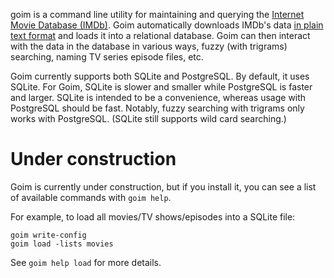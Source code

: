 goim is a command line utility for maintaining and querying the [Internet Movie 
Database (IMDb)](http://www.imdb.com). Goim automatically downloads IMDb's data 
[in plain text format](http://www.imdb.com/interfaces) and loads it into a 
relational database. Goim can then interact with the data in the database in 
various ways, fuzzy (with trigrams) searching, naming TV series episode files, 
etc.

Goim currently supports both SQLite and PostgreSQL. By default, it uses SQLite. 
For Goim, SQLite is slower and smaller while PostgreSQL is faster and larger.
SQLite is intended to be a convenience, whereas usage with PostgreSQL should be 
fast.
Notably, fuzzy searching with trigrams only works with PostgreSQL.
(SQLite still supports wild card searching.)


Under construction
==================
Goim is currently under construction, but if you install it, you can see a list 
of available commands with `goim help`.

For example, to load all movies/TV shows/episodes into a SQLite file:

    goim write-config
    goim load -lists movies

See `goim help load` for more details.

